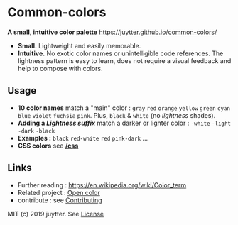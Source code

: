# Common-colors

**A small, intuitive color palette** <https://juytter.github.io/common-colors/>

- **Small.** Lightweight and easily memorable.
- **Intuitive.** No exotic color names or unintelligible code references. The lightness pattern is easy to learn, does not require a visual feedback and help to compose with colors.

## Usage

- **10 color names** match a  "main" color :  `gray` `red` `orange` `yellow` `green` `cyan` `blue` `violet` `fuchsia` `pink`. Plus, `black` &  `white` (no *lightness* shades).
- **Adding a *Lightness suffix*** match a darker or lighter color :  `-white`  `-light`   `-dark`  `-black` 
- **Examples :** `black` `red-white` `red` `pink-dark` ...
- **CSS colors** see [**/css**](./css)

## Links

- Further reading : https://en.wikipedia.org/wiki/Color_term
- Related project : [Open color](https://yeun.github.io/open-color/)
- contribute :  see [Contributing](CONTRIBUTING.md)

MIT (c) 2019 juytter. See [License](LICENSE.md)

